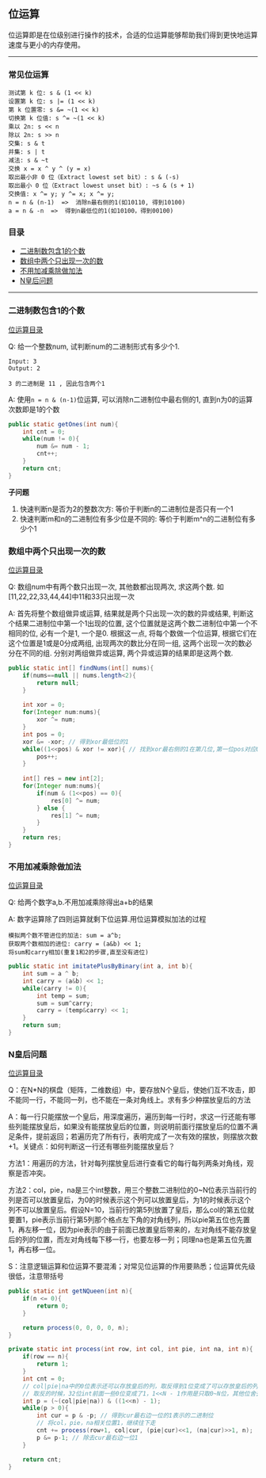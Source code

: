 ## 位运算

位运算即是在位级别进行操作的技术，合适的位运算能够帮助我们得到更快地运算速度与更小的内存使用。

---

### 常见位运算

```
测试第 k 位: s & (1 << k)
设置第 k 位: s |= (1 << k)
第 k 位置零: s &= ~(1 << k)
切换第 k 位值: s ^= ~(1 << k)
乘以 2n: s << n
除以 2n: s >> n
交集: s & t
并集: s | t
减法: s & ~t
交换 x = x ^ y ^ (y = x)
取出最小非 0 位（Extract lowest set bit）: s & (-s)
取出最小 0 位（Extract lowest unset bit）: ~s & (s + 1)
交换值: x ^= y; y ^= x; x ^= y;
n = n & (n-1)  =>  消除n最右侧的1(如10110, 得到10100)
a = n & -n  =>  得到n最低位的1(如10100，得到00100)
```

### 目录

* [二进制数包含1的个数](#二进制数包含1的个数)
* [数组中两个只出现一次的数](#数组中两个只出现一次的数)
* [不用加减乘除做加法](#不用加减乘除做加法)
* [N皇后问题](#N皇后问题)



-----

### 二进制数包含1的个数

[位运算目录](#目录)

Q: 给一个整数num, 试判断num的二进制形式有多少个1.

```
Input: 3
Output: 2

3 的二进制是 11 , 因此包含两个1
```

A: 使用`n = n & (n-1)`位运算, 可以消除n二进制位中最右侧的1, 直到n为0的运算次数即是1的个数

```java
public static getOnes(int num){
    int cnt = 0;
    while(num != 0){
        num &= num - 1;
        cnt++;
    }
    return cnt;
}
```

**子问题**

1. 快速判断n是否为2的整数次方: 等价于判断n的二进制位是否只有一个1
2. 快速判断m和n的二进制位有多少位是不同的: 等价于判断m^n的二进制位有多少个1



### 数组中两个只出现一次的数

[位运算目录](#目录)

Q: 数组num中有两个数只出现一次, 其他数都出现两次, 求这两个数. 如[11,22,22,33,44,44]中11和33只出现一次

A: 首先将整个数组做异或运算, 结果就是两个只出现一次的数的异或结果, 判断这个结果二进制位中第一个1出现的位置, 这个位置就是这两个数二进制位中第一个不相同的位, 必有一个是1, 一个是0. 根据这一点, 将每个数做一个位运算, 根据它们在这个位置是1或是0分成两组, 出现两次的数比分在同一组, 这两个出现一次的数必分在不同的组. 分别对两组做异或运算, 两个异或运算的结果即是这两个数.

````java
public static int[] findNums(int[] nums){
    if(nums==null || nums.length<2){
        return null;
    }
    
    int xor = 0;
    for(Integer num:nums){
        xor ^= num;
    }
    int pos = 0;
    xor &= -xor; // 得到xor最低位的1 
    while((1<<pos) & xor != xor){ // 找到xor最右侧的1在第几位,第一位pos对应0
        pos++;
    }
    
    int[] res = new int[2];
    for(Integer num:nums){
        if(num & (1<<pos) == 0){
            res[0] ^= num;
        } else {
            res[1] ^= num;
        }
    }    
    return res;
}
````



### 不用加减乘除做加法

[位运算目录](#目录)

Q: 给两个数字a,b.不用加减乘除得出a+b的结果

A:  数字运算除了四则运算就剩下位运算.用位运算模拟加法的过程

```
模拟两个数不管进位的加法: sum = a^b;
获取两个数相加的进位: carry = (a&b) << 1;
将sum和carry相加(重复1和2的步骤,直至没有进位)
```

```java
public static int imitatePlusByBinary(int a, int b){
    int sum = a ^ b;
    int carry = (a&b) << 1;
    while(carry != 0){
        int temp = sum;
        sum = sum^carry;
        carry = (temp&carry) << 1;
    }
    return sum;
}
```



### N皇后问题

[位运算目录](#目录)

Q：在N*N的棋盘（矩阵，二维数组）中，要存放N个皇后，使她们互不攻击，即不能同一行，不能同一列，也不能在一条对角线上。求有多少种摆放皇后的方法

A：每一行只能摆放一个皇后，用深度遍历，遍历到每一行时，求这一行还能有哪些列能摆放皇后，如果没有能摆放皇后的位置，则说明前面行摆放皇后的位置不满足条件，提前返回；若遍历完了所有行，表明完成了一次有效的摆放，则摆放次数+1。关键点：如何判断这一行还有哪些列能摆放皇后？

方法1：用遍历的方法，针对每列摆放皇后进行查看它的每行每列两条对角线，观察是否冲突。

方法2：col，pie，na是三个int整数，用三个整数二进制位的0~N位表示当前行的列是否可以放置皇后，为0的时候表示这个列可以放置皇后，为1的时候表示这个列不可以放置皇后。假设N=10，当前行的第5列放置了皇后，那么col的第五位就要置1，pie表示当前行第5列那个格点左下角的对角线列，所以pie第五位也先置1，再左移一位，因为pie表示的由于前面已放置皇后带来的，左对角线不能存放皇后的列的位置，而左对角线每下移一行，也要左移一列；同理na也是第五位先置1，再右移一位。

S：注意逻辑运算和位运算不要混淆；对常见位运算的作用要熟悉；位运算优先级很低，注意带括号

````java
public static int getNQueen(int n){
    if(n <= 0){
        return 0;
    }

    return process(0, 0, 0, 0, n);
}

private static int process(int row, int col, int pie, int na, int n){
    if(row == n){
        return 1;
    }
    int cnt = 0;
    // col|pie|na中的0位表示还可以存放皇后的列，取反得到1位变成了可以存放皇后的列
    // 取反的时候，32位int前面一些0位变成了1，1<<N - 1作用是只取0~N位，其他位舍去
    int p = (~(col|pie|na)) & ((1<<n) - 1);
    while(p > 0){
        int cur = p & -p; // 得到cur最右边一位的1表示的二进制位
        // 将col，pie，na相关位置1，继续往下走
        cnt += process(row+1, col|cur, (pie|cur)<<1, (na|cur)>>1, n);
        p &= p-1; // 除去cur最右边一位1
    }

    return cnt;
}
````

